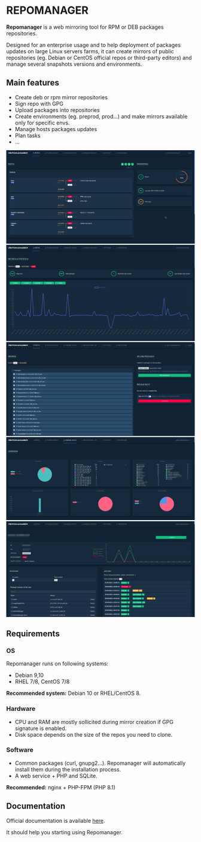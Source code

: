 <h1>REPOMANAGER</h1>

**Repomanager** is a web mirroring tool for RPM or DEB packages repositories.

Designed for an enterprise usage and to help deployment of packages updates on large Linux servers farms, it can create mirrors of public repositories (eg. Debian or CentOS official repos or third-party editors) and manage several snapshots versions and environments.

<h2>Main features</h2>

- Create deb or rpm mirror repositories
- Sign repo with GPG
- Upload packages into repositories
- Create environments (eg. preprod, prod...) and make mirrors available only for specific envs.
- Manage hosts packages updates
- Plan tasks
- ...

![alt text](https://github.com/lbr38/resources/blob/main/screenshots/repomanager/demo-1.gif?raw=true)
![alt text](https://github.com/lbr38/resources/blob/main/screenshots/repomanager/repomanager-2.png?raw=true)
![alt text](https://github.com/lbr38/resources/blob/main/screenshots/repomanager/repomanager-4.png?raw=true)
![alt text](https://github.com/lbr38/resources/blob/main/screenshots/repomanager/repomanager-5.png?raw=true)
![alt text](https://github.com/lbr38/resources/blob/main/screenshots/repomanager/repomanager-3.png?raw=true)

<h2>Requirements</h2>

<h3>OS</h3>

Repomanager runs on following systems:
- Debian 9,10
- RHEL 7/8, CentOS 7/8

**Recommended system:** Debian 10 or RHEL/CentOS 8.

<h3>Hardware</h3>

- CPU and RAM are mostly sollicited during mirror creation if GPG signature is enabled.
- Disk space depends on the size of the repos you need to clone.

<h3>Software</h3>

- Common packages (curl, gnupg2...). Repomanager will automatically install them during the installation process.
- A web service + PHP and SQLite.

**Recommended:** nginx + PHP-FPM (PHP 8.1)

<h2>Documentation</h2>

Official documentation is available <a href="https://github.com/lbr38/repomanager/wiki/Documentation">here</a>.

It should help you starting using Repomanager.
